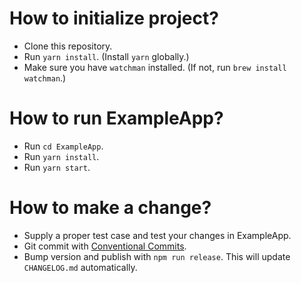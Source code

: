 # How to initialize project?

* Clone this repository.
* Run `yarn install`. (Install `yarn` globally.)
* Make sure you have `watchman` installed. (If not, run `brew install watchman`.)

# How to run ExampleApp?

* Run `cd ExampleApp`.
* Run `yarn install`.
* Run `yarn start`.

# How to make a change?

* Supply a proper test case and test your changes in ExampleApp.
* Git commit with [Conventional Commits](https://conventionalcommits.org/).
* Bump version and publish with `npm run release`. This will update `CHANGELOG.md` automatically.
